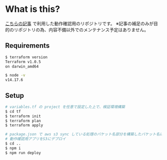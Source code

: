 # What is this?

[こちらの記事](https://horizoon.jp/post/2021/09/05/s3_website_hosting/) で利用した動作確認用のリポジトリです。
※記事の補足のみが目的のリポジトリの為、内容不備以外でのメンテナンス予定はありません。

## Requirements

```sh
$ terraform version
Terraform v1.0.5
on darwin_amd64

$ node -v
v14.17.6
```

## Setup

```sh
# variables.tf の project を任意で設定した上で、検証環境構築
$ cd tf
$ terraform init
$ terraform plan
$ terraform apply

# package.json で aws s3 sync している処理のバケット名部分を構築したバケット名に修正した上で、
# 動作確認用アプリをS3にデプロイ
$ cd ..
$ npm i
$ npm run deploy
```
